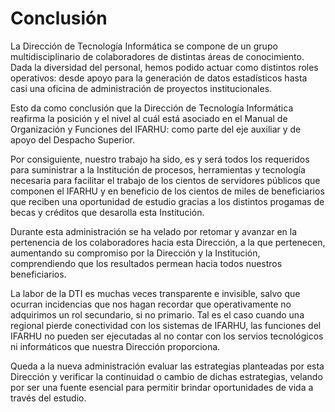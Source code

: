 # Conclusión

La Dirección de Tecnología Informática se compone de un grupo multidisciplinario de colaboradores de distintas áreas de conocimiento. Dada la diversidad del personal, hemos podido actuar como distintos roles operativos: desde apoyo para la generación de datos estadísticos hasta casi una oficina de administración de proyectos institucionales.

Esto da como conclusión que la Dirección de Tecnología Informática reafirma la posición y el nivel al cuál está asociado en el Manual de Organización y Funciones del IFARHU: como parte del eje auxiliar y de apoyo del Despacho Superior.

Por consiguiente, nuestro trabajo ha sido, es y será todos los requeridos para suministrar a la Institución de procesos, herramientas y tecnología necesaria para facilitar el trabajo de los cientos de servidores públicos que componen el IFARHU y en beneficio de los cientos de miles de beneficiarios que reciben una oportunidad de estudio gracias a los distintos progamas de becas y créditos que desarolla esta Institución.

Durante esta administración se ha velado por retomar y avanzar en la pertenencia de los colaboradores hacia esta Dirección, a la que pertenecen, aumentando su compromiso por la Dirección y la Institución, comprendiendo que los resultados permean hacia todos nuestros beneficiarios.

La labor de la DTI es muchas veces transparente e invisible, salvo que ocurran incidencias que nos hagan recordar que operativamente no adquirimos un rol secundario, si no primario. Tal es el caso cuando una regional pierde conectividad con los sistemas de IFARHU, las funciones del IFARHU no pueden ser ejecutadas al no contar con los servios tecnológicos ni informáticos que nuestra Dirección proporciona.

Queda a la nueva administración evaluar las estrategias planteadas por esta Dirección y verificar la continuidad o cambio de dichas estrategias, velando por ser una fuente esencial para permitir brindar oportunidades de vida a través del estudio.
